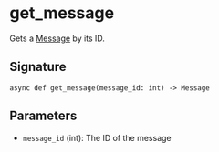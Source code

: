 # get_message

Gets a [Message](../types/message) by its ID.

## Signature

`async def get_message(message_id: int) -> Message`

## Parameters

- `message_id` (int): The ID of the message

